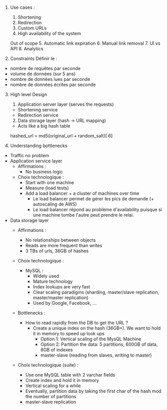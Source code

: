 1. Use cases :
    1. Shortening
    2. Redirection
    3. Custom URLs
    4. High availability of the system

    Out of scope
    5. Automatic link expiration
    6. Manual link removal
    7. UI vs API
    8. Analytics

2. Constraints
Définir le :
- nombre de requêtes par seconde
- volume de données (sur 5 ans)
- nombre de données lues par seconde
- nombre de données écrites par seconde


3. High level Design

    1. Application server layer (serves the requests)
    - Shortening service
    - Redirection service

    2. Data storage layer (hash -> URL mapping)
    - Acts like a big hash table

    hashed_url = md5(original_url + random_salt)[:6]

4. Understanding bottlenecks
- Traffic no problem
- Application service layer
    - Affirmations :
        - No business logic
    - Choix technologique :
        - Start with one machine
        - Measure (load tests)
        - Add a load balancer + a cluster of machines over time
            - Le load balancer permet de gérer les pics de demande (+ autoscaling de AWS)
            - Le load balancer répond au problème d'availability puisque si une machine tombe l'autre peut prendre le relai.
- Data storage layer
    - Affirmations :
        - No relationships between objects
        - Reads are more frequent than writes
        - 3 TBs of urls, 36GB of hashes
    - Choix technologique :
        - MySQL :
            - Widely used
            - Mature technology
            - Index lookups are very fast
            - Clear scaling paradigms (sharding, master/slave replication, master/master replication)
            - Used by Google, Facebook, ...
    - Bottlenecks :
        - How to read rapidly from the DB to get the URL ?
            - Create a unique index on the hash (36GB+). We want to hold it in memory to speed up look ups
                - Option 1: Vertical scaling of the MysQL Machine
                - Option 2: Partition the data: 5 partitions, 600GB of data, 8GB of indexes
                - master-slave (reading from slaves, writing to master)

    - Choix technologique (suite) :
        - Use one MySQL table with 2 varchar fields
        - Create index and hold it in memory
        - Vertical scaling for a while
        - Eventually, partition data by taking the first char of the hash mod the number of partitions
        - master-slave replication
